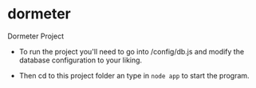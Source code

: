 # dormeter
Dormeter Project

- To run the project you'll need to go into /config/db.js and modify the database configuration
to your liking.

- Then cd to this project folder an type in ```node app``` to start the program.
